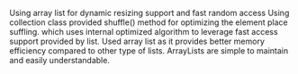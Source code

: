 Using array list for dynamic resizing support and fast random access Using collection class provided shuffle() method for optimizing the element place suffling. which uses internal optimized algorithm to leverage fast access support provided by list.
Used array list as it provides better memory efficiency compared to other type of lists. ArrayLists are simple to maintain and easily understandable.

